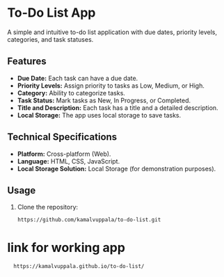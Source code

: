 # To-Do List App

A simple and intuitive to-do list application with due dates, priority levels, categories, and task statuses.

## Features

- **Due Date:** Each task can have a due date.
- **Priority Levels:** Assign priority to tasks as Low, Medium, or High.
- **Category:** Ability to categorize tasks.
- **Task Status:** Mark tasks as New, In Progress, or Completed.
- **Title and Description:** Each task has a title and a detailed description.
- **Local Storage:** The app uses local storage to save tasks.



## Technical Specifications

- **Platform:** Cross-platform (Web).
- **Language:** HTML, CSS, JavaScript.
- **Local Storage Solution:** Local Storage (for demonstration purposes).

## Usage

1. Clone the repository:

   ```bash
   https://github.com/kamalvuppala/to-do-list.git

# link for working app

```bash
  https://kamalvuppala.github.io/to-do-list/

